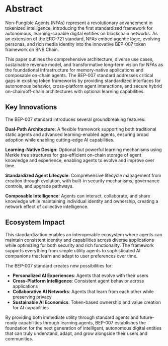 # Abstract

Non-Fungible Agents (NFAs) represent a revolutionary advancement in tokenized intelligence, introducing the first standardized framework for autonomous, learning-capable digital entities on blockchain networks. As an extension of the ERC-721 standard, NFAs embed agentic logic, evolving personas, and rich media identity into the innovative BEP-007 token framework on BNB Chain.

This paper outlines the comprehensive architecture, diverse use cases, sustainable revenue model, and transformative long-term vision for NFAs as the foundational infrastructure for memory-native applications and composable on-chain agents. The BEP-007 standard addresses critical gaps in existing token frameworks by providing standardized interfaces for autonomous behavior, cross-platform agent interactions, and secure hybrid on-chain/off-chain architectures with optional learning capabilities.

## Key Innovations

The BEP-007 standard introduces several groundbreaking features:

**Dual-Path Architecture**: A flexible framework supporting both traditional static agents and advanced learning-enabled agents, ensuring broad adoption while enabling cutting-edge AI capabilities.

**Learning-Native Design**: Optional but powerful learning mechanisms using Merkle tree structures for gas-efficient on-chain storage of agent knowledge and experience, enabling agents to evolve and improve over time.

**Standardized Agent Lifecycle**: Comprehensive lifecycle management from creation through evolution, with built-in security mechanisms, governance controls, and upgrade pathways.

**Composable Intelligence**: Agents can interact, collaborate, and share knowledge while maintaining individual identity and ownership, creating a network effect of collective intelligence.

## Ecosystem Impact

This standardization enables an interoperable ecosystem where agents can maintain consistent identity and capabilities across diverse applications while optimizing for both security and rich functionality. The framework supports everything from simple utility agents to sophisticated AI companions that learn and adapt to user preferences over time.

The BEP-007 standard creates new possibilities for:
- **Personalized AI Experiences**: Agents that evolve with their users
- **Cross-Platform Intelligence**: Consistent agent behavior across applications
- **Collaborative AI Networks**: Agents that learn from each other while preserving privacy
- **Sustainable AI Economics**: Token-based ownership and value creation for AI capabilities

By providing both immediate utility through standard agents and future-ready capabilities through learning agents, BEP-007 establishes the foundation for the next generation of intelligent, autonomous digital entities that can truly understand, adapt, and grow alongside their users and communities.
